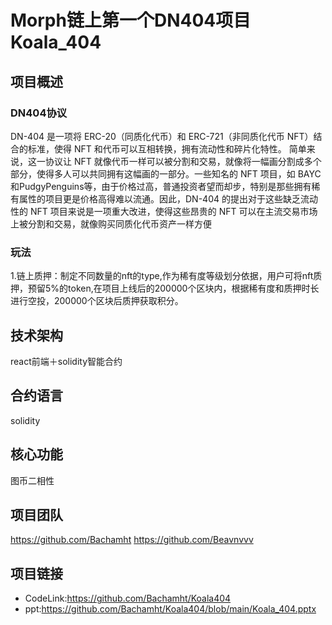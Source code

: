 # Morph链上第一个DN404项目Koala_404
## 项目概述
### DN404协议
DN-404 是一项将 ERC-20（同质化代币）和 ERC-721（非同质化代币 NFT）结合的标准，使得 NFT 和代币可以互相转换，拥有流动性和碎片化特性。
简单来说，这一协议让 NFT 就像代币一样可以被分割和交易，就像将一幅画分割成多个部分，使得多人可以共同拥有这幅画的一部分。一些知名的 NFT 项目，如 BAYC和PudgyPenguins等，由于价格过高，普通投资者望而却步，特别是那些拥有稀有属性的项目更是价格高得难以流通。因此，DN-404 的提出对于这些缺乏流动性的 NFT 项目来说是一项重大改进，使得这些昂贵的 NFT 可以在主流交易市场上被分割和交易，就像购买同质化代币资产一样方便
### 玩法
1.链上质押：制定不同数量的nft的type,作为稀有度等级划分依据，用户可将nft质押，预留5%的token,在项目上线后的200000个区块内，根据稀有度和质押时长进行空投，200000个区块后质押获取积分。   
## 技术架构
react前端＋solidity智能合约
## 合约语言
solidity
## 核心功能
图币二相性
## 项目团队
https://github.com/Bachamht
https://github.com/Beavnvvv
## 项目链接
* CodeLink:https://github.com/Bachamht/Koala404
* ppt:https://github.com/Bachamht/Koala404/blob/main/Koala_404.pptx

